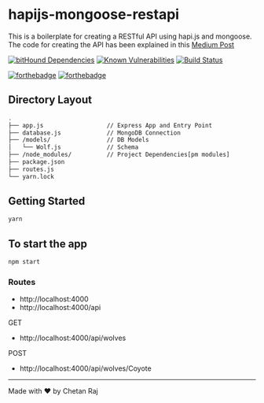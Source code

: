 
# hapijs-mongoose-restapi

This is a boilerplate for creating a RESTful API using hapi.js and mongoose. The code for creating the API has been explained in this [Medium Post](https://medium.com/jsessentials/build-a-restful-api-using-hapijs-and-mongoose-4903590c5663)

[![bitHound Dependencies](https://www.bithound.io/github/chetanraj/hapijs-mongoose-restapi/badges/dependencies.svg)](https://www.bithound.io/github/chetanraj/hapijs-mongoose-restapi/master/dependencies/npm) [![Known Vulnerabilities](https://snyk.io/test/github/chetanraj/hapijs-mongoose-restapi/badge.svg)](https://snyk.io/test/github/chetanraj/hapijs-mongoose-restapi) [![Build Status](https://travis-ci.org/chetanraj/hapijs-mongoose-restapi.svg?branch=master)](https://travis-ci.org/chetanraj/hapijs-mongoose-restapi)

[![forthebadge](http://forthebadge.com/images/badges/uses-js.svg)](http://forthebadge.com) [![forthebadge](http://forthebadge.com/images/badges/built-with-love.svg)](http://forthebadge.com)

## Directory Layout

```bash
.
├── app.js                  // Express App and Entry Point
├── database.js             // MongoDB Connection
├── /models/                // DB Models
│   └── Wolf.js             // Schema
├── /node_modules/          // Project Dependencies[pm modules]
├── package.json
├── routes.js
└── yarn.lock
```

## Getting Started

```javascript
yarn
```

## To start the app
```javascript
npm start
```

### Routes

* http://localhost:4000
* http://localhost:4000/api

GET
* http://localhost:4000/api/wolves

POST
* http://localhost:4000/api/wolves/Coyote

---
Made with ♥ by Chetan Raj
